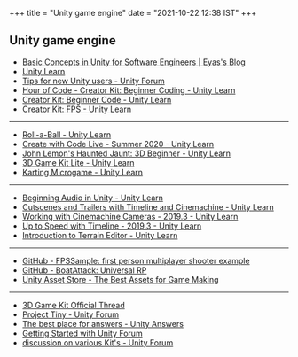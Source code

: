 +++
title = "Unity game engine"
date = "2021-10-22 12:38 IST"
+++

Unity game engine
-----------------

- [Basic Concepts in Unity for Software Engineers | Eyas's Blog](https://blog.eyas.sh/2020/10/unity-for-engineers-pt1-basic-concepts/)
- [Unity Learn](https://learn.unity.com/)
- [Tips for new Unity users - Unity Forum](https://forum.unity.com/threads/tips-for-new-unity-users.701864/)
- [Hour of Code - Creator Kit: Beginner Coding - Unity Learn](https://learn.unity.com/project/hour-of-code-creator-kit-beginner-coding)
- [Creator Kit: Beginner Code - Unity Learn](https://learn.unity.com/project/creator-kit-beginner-code)
- [Creator Kit: FPS - Unity Learn](https://learn.unity.com/project/creator-kit-fps)
---
- [Roll-a-Ball - Unity Learn](https://learn.unity.com/project/roll-a-ball)
- [Create with Code Live - Summer 2020 - Unity Learn](https://learn.unity.com/course/create-with-code-live-summer-2020)
- [John Lemon's Haunted Jaunt: 3D Beginner - Unity Learn](https://learn.unity.com/project/john-lemon-s-haunted-jaunt-3d-beginner)
- [3D Game Kit Lite - Unity Learn](https://learn.unity.com/project/3d-game-kit-lite)
- [Karting Microgame - Unity Learn](https://learn.unity.com/project/karting-template)
---
- [Beginning Audio in Unity - Unity Learn](https://learn.unity.com/project/beginning-audio-in-unity)
- [Cutscenes and Trailers with Timeline and Cinemachine - Unity Learn](https://learn.unity.com/project/cutscenes-and-trailers-with-timeline-and-cinemachine)
- [Working with Cinemachine Cameras - 2019.3 - Unity Learn](https://learn.unity.com/project/working-with-cinemachine-cameras-2019-3)
- [Up to Speed with Timeline - 2019.3 - Unity Learn](https://learn.unity.com/project/up-to-speed-with-timeline-2019-3)
- [Introduction to Terrain Editor - Unity Learn](https://learn.unity.com/project/introduction-to-terrain-editor)
---
- [GitHub - FPSSample: first person multiplayer shooter example](https://github.com/Unity-Technologies/FPSSample)
- [GitHub - BoatAttack: Universal RP](https://github.com/Unity-Technologies/BoatAttack)
- [Unity Asset Store - The Best Assets for Game Making](https://assetstore.unity.com/)
---
- [3D Game Kit Official Thread](https://forum.unity.com/threads/3d-game-kit-official-thread.530684/page-11)
- [Project Tiny - Unity Forum](https://forum.unity.com/forums/project-tiny.151/)
- [The best place for answers - Unity Answers](https://answers.unity.com/index.html)
- [Getting Started with Unity Forum](https://forum.unity.com/forums/getting-started.82/)
- [discussion on various Kit's - Unity Forum](https://forum.unity.com/forums/community-learning-teaching.23/)
